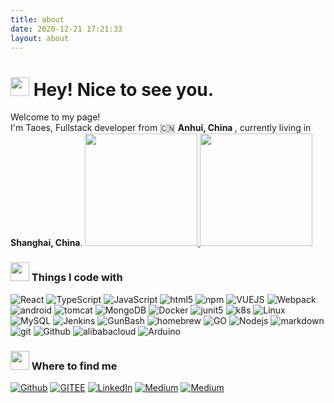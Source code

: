 ```yaml
---
title: about
date: 2020-12-21 17:21:33
layout: about
---
```


<p>
<h1><img src="https://emojis.slackmojis.com/emojis/images/1531849430/4246/blob-sunglasses.gif?1531849430" width="30" />
    Hey! Nice to see you.</h1>


<p>Welcome to my page! </br> I'm Taoes, Fullstack developer from 🇨🇳 <b>Anhui, China  </b>, currently living in <b>Shanghai, China</b>.

<a href="https://github.com/taoes/github-readme-stats" title="Go to Source">
  <img height=180 src="https://github-readme-stats.vercel.app/api?username=taoes&show_icons=true&theme=gotham">
</a>
<a href="https://github.com/taoes/github-readme-stats">
  <img height=180 src="https://github-readme-stats.vercel.app/api/top-langs/?username=taoes&title_color=2aa889&text_color=99d1ce&icon_color=2bbc8a&bg_color=0c1014&langs_count=8&layout=compact" />
</a>
<br/>

</p>
<h3>
<img src="https://emojis.slackmojis.com/emojis/images/1643515259/12806/meow_attention.png?1643515259" width="30"/>
Things I code with</h3>
<p>   
    <img alt="React" src="https://img.shields.io/badge/-React-45b8d8?style=flat-square&logo=react&logoColor=white" />
    <img alt="TypeScript" src="https://img.shields.io/badge/-TypeScript-007ACC?style=flat-square&logo=typescript&logoColor=white" />
    <img alt="JavaScript" src="https://img.shields.io/badge/-JavaScript-F7DF1E?style=flat-square&logo=javascript&logoColor=black" />
    <img alt="html5" src="https://img.shields.io/badge/-HTML5-E34F26?style=flat-square&logo=html5&logoColor=white" />
    <img alt="npm" src="https://img.shields.io/badge/-NPM-CB3837?style=flat-square&logo=npm&logoColor=white" />
    <img alt="VUEJS"src="https://img.shields.io/badge/-Vue.js-DD0031?style=flat-square&logo=vuedotjs&logoColor=white" />
    <img alt="Webpack"src="https://img.shields.io/badge/-Webpack-8DD6F9?style=flat-square&logo=webpack&logoColor=white" />
    <img alt="android"src="https://img.shields.io/badge/-Android-3DDC84?style=flat-square&logo=android&logoColor=white" />
    <img alt="tomcat"src="https://img.shields.io/badge/-Tomcat-F8DC75?style=flat-square&logo=apachetomcat&logoColor=black" />
    <img alt="MongoDB" src="https://img.shields.io/badge/-MongoDB-13aa52?style=flat-square&logo=mongodb&logoColor=white" />
    <img alt="Docker" src="https://img.shields.io/badge/-Docker-2496ED?style=flat-square&logo=docker&logoColor=white" />
    <img alt="junit5"src="https://img.shields.io/badge/-Junit5-F8DC75?style=flat-square&logo=junit5&logoColor=white" />
    <img alt="k8s"src="https://img.shields.io/badge/-Kubernetes-326CE5?style=flat-square&logo=kubernetes&logoColor=white" />
    <img alt="Linux"src="https://img.shields.io/badge/-Linux-FCC624?style=flat-square&logo=linux&logoColor=black" />
    <img alt="MySQL"src="https://img.shields.io/badge/-MySQL-4479A1?style=flat-square&logo=mysql&logoColor=white" />
    <img alt="Jenkins"src="https://img.shields.io/badge/-Jenkins-D24939?style=flat-square&logo=jenkins&logoColor=white" />
    <img alt="GunBash"src="https://img.shields.io/badge/-GNU_Bash-4EAA25?style=flat-square&logo=gnubash&logoColor=white" />
    <img alt="homebrew"src="https://img.shields.io/badge/-HomeBrew-FBB040?style=flat-square&logo=homebrew&logoColor=white" />
    <img alt="GO" src="https://img.shields.io/badge/-GoLang-00ADD8?style=flat-square&logo=go&logoColor=white" />
    <img alt="Nodejs" src="https://img.shields.io/badge/-Nodejs-43853d?style=flat-square&logo=Node.js&logoColor=white" />
    <img alt="markdown" src="https://img.shields.io/badge/-Markdown-3152A0?style=flat-square&logo=markdown&logoColor=white" />
    <img alt="git" src="https://img.shields.io/badge/-Git-F05032?style=flat-square&logo=git&logoColor=white" />
    <img alt="Github"src="https://img.shields.io/badge/-Github-181717?style=flat-square&logo=github&logoColor=white" />
    <img alt="alibabacloud" src="https://img.shields.io/badge/-alibabacloud-45b8d8?style=flat-square&logo=alibabacloud&logoColor=white" />
    <img alt="Arduino"src="https://img.shields.io/badge/-Arduino-00979D?style=flat-square&logo=arduino&logoColor=white" />
</p>


<h3>
<img src="https://emojis.slackmojis.com/emojis/images/1643514389/3643/cool-doge.gif?1643514389" width="30"/>
Where to find me</h3>

<p>
    <a href="https://github.com/taoes" target="_blank"><img alt="Github" src="https://img.shields.io/badge/GitHub-%2312100E.svg?&style=for-the-badge&logo=Github&logoColor=white" /></a>
    <a href="https://gitee.com/taoes_admin" target="_blank"><img alt="GITEE" src="https://img.shields.io/badge/GITEE-%231DA1F2.svg?&style=for-the-badge&logo=Gitee&logoColor=white" /></a>
    <a href="https://www.linkedin.com/in/thomas-guibert" target="_blank"><img alt="LinkedIn" src="https://img.shields.io/badge/WECHAT-%230077B5.svg?&style=for-the-badge&logo=Wechat&logoColor=white" /></a>
    <a href="https://medium.com/@th.guibert" target="_blank"><img alt="Medium" src="https://img.shields.io/badge/WEIBO-%2312100E.svg?&style=for-the-badge&logo=sinaweibo&logoColor=white" /></a>
    <a href="https://www.zhihu.com/people/time-13-73" target="_blank"><img alt="Medium" src="https://img.shields.io/badge/zhihu-%2312100E.svg?&style=for-the-badge&logo=zhihu&logoColor=white" /></a>
</p>

<!-- ------------
<p align="center">This <i>README</i> file is generated <b>every 3 hours</b>!</br>Last refresh: Wednesday, 3 August,
    02:42 CEST<br /><a
        href="https://medium.com/@th.guibert/how-to-create-a-self-updating-readme-md-for-your-github-profile-f8b05744ca91">Create
        your own here!</a></p>
<p align="center"><img src="https://github.com/thmsgbrt/thmsgbrt/workflows/README%20build/badge.svg" /> <img alt="Stars"
        src="https://img.shields.io/github/stars/thmsgbrt/thmsgbrt?style=flat-square&labelColor=343b41" /> <img
        alt="Forks" src="https://img.shields.io/github/forks/thmsgbrt/thmsgbrt?style=flat-square&labelColor=343b41" />
</p> -->

</p>